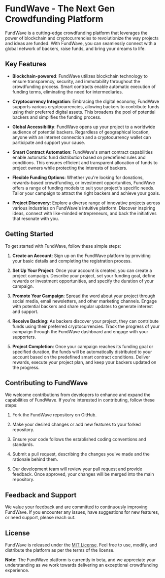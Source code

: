 # FundWave - The Next Gen Crowdfunding Platform

FundWave is a cutting-edge crowdfunding platform that leverages the power of blockchain and cryptocurrencies to revolutionize the way projects and ideas are funded. With FundWave, you can seamlessly connect with a global network of backers, raise funds, and bring your dreams to life.

## Key Features

- **Blockchain-powered**: FundWave utilizes blockchain technology to ensure transparency, security, and immutability throughout the crowdfunding process. Smart contracts enable automatic execution of funding terms, eliminating the need for intermediaries.

- **Cryptocurrency Integration**: Embracing the digital economy, FundWave supports various cryptocurrencies, allowing backers to contribute funds using their preferred digital assets. This broadens the pool of potential backers and simplifies the funding process.

- **Global Accessibility**: FundWave opens up your project to a worldwide audience of potential backers. Regardless of geographical location, anyone with an internet connection and a cryptocurrency wallet can participate and support your cause.

- **Smart Contract Automation**: FundWave's smart contract capabilities enable automatic fund distribution based on predefined rules and conditions. This ensures efficient and transparent allocation of funds to project owners while protecting the interests of backers.

- **Flexible Funding Options**: Whether you're looking for donations, rewards-based crowdfunding, or investment opportunities, FundWave offers a range of funding models to suit your project's specific needs. Tailor your campaign to attract the right backers and achieve your goals.

- **Project Discovery**: Explore a diverse range of innovative projects across various industries on FundWave's intuitive platform. Discover inspiring ideas, connect with like-minded entrepreneurs, and back the initiatives that resonate with you.

## Getting Started

To get started with FundWave, follow these simple steps:

1. **Create an Account**: Sign up on the FundWave platform by providing your basic details and completing the registration process.

2. **Set Up Your Project**: Once your account is created, you can create a project campaign. Describe your project, set your funding goal, define rewards or investment opportunities, and specify the duration of your campaign.

3. **Promote Your Campaign**: Spread the word about your project through social media, email newsletters, and other marketing channels. Engage with potential backers and share regular updates to generate interest and support.

4. **Receive Backing**: As backers discover your project, they can contribute funds using their preferred cryptocurrencies. Track the progress of your campaign through the FundWave dashboard and engage with your supporters.

5. **Project Completion**: Once your campaign reaches its funding goal or specified duration, the funds will be automatically distributed to your account based on the predefined smart contract conditions. Deliver rewards, execute your project plan, and keep your backers updated on the progress.

## Contributing to FundWave

We welcome contributions from developers to enhance and expand the capabilities of FundWave. If you're interested in contributing, follow these steps:

1. Fork the FundWave repository on GitHub.

2. Make your desired changes or add new features to your forked repository.

3. Ensure your code follows the established coding conventions and standards.

4. Submit a pull request, describing the changes you've made and the rationale behind them.

5. Our development team will review your pull request and provide feedback. Once approved, your changes will be merged into the main repository.

## Feedback and Support

We value your feedback and are committed to continuously improving FundWave. If you encounter any issues, have suggestions for new features, or need support, please reach out.

## License

FundWave is released under the [MIT License](LICENSE). Feel free to use, modify, and distribute the platform as per the terms of the license.

**Note:** The FundWave platform is currently in beta, and we appreciate your understanding as we work towards delivering an exceptional crowdfunding experience.
